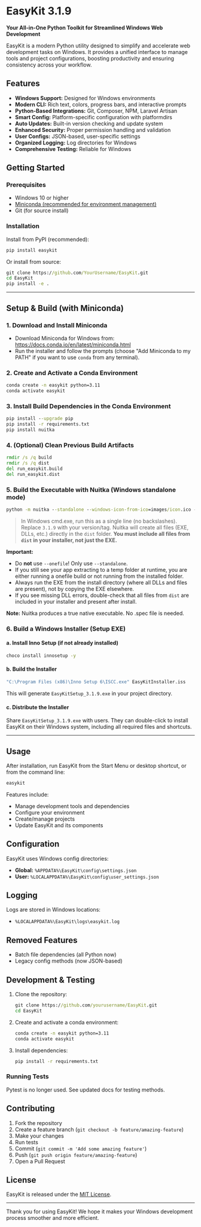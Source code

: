 # EasyKit 3.1.9

**Your All-in-One Python Toolkit for Streamlined Windows Web Development**

EasyKit is a modern Python utility designed to simplify and accelerate web development tasks on Windows. It provides a unified interface to manage tools and project configurations, boosting productivity and ensuring consistency across your workflow.

## Features

- **Windows Support:** Designed for Windows environments
- **Modern CLI:** Rich text, colors, progress bars, and interactive prompts
- **Python-Based Integrations:** Git, Composer, NPM, Laravel Artisan
- **Smart Config:** Platform-specific configuration with platformdirs
- **Auto Updates:** Built-in version checking and update system
- **Enhanced Security:** Proper permission handling and validation
- **User Configs:** JSON-based, user-specific settings
- **Organized Logging:** Log directories for Windows
- **Comprehensive Testing:** Reliable for Windows

## Getting Started

### Prerequisites
- Windows 10 or higher
- [Miniconda (recommended for environment management)](https://docs.conda.io/en/latest/miniconda.html)
- Git (for source install)

### Installation

Install from PyPI (recommended):
```cmd
pip install easykit
```

Or install from source:
```cmd
git clone https://github.com/YourUsername/EasyKit.git
cd EasyKit
pip install -e .
```

---

## Setup & Build (with Miniconda)

### 1. Download and Install Miniconda
- Download Miniconda for Windows from: https://docs.conda.io/en/latest/miniconda.html
- Run the installer and follow the prompts (choose "Add Miniconda to my PATH" if you want to use `conda` from any terminal).

### 2. Create and Activate a Conda Environment
```cmd
conda create -n easykit python=3.11
conda activate easykit
```

### 3. Install Build Dependencies in the Conda Environment
```cmd
pip install --upgrade pip
pip install -r requirements.txt
pip install nuitka
```

### 4. (Optional) Clean Previous Build Artifacts
```cmd
rmdir /s /q build
rmdir /s /q dist
del run_easykit.build
del run_easykit.dist
```

### 5. Build the Executable with Nuitka (Windows standalone mode)
```cmd
python -m nuitka --standalone --windows-icon-from-ico=images/icon.ico --output-dir=dist --output-filename=EasyKit_v3.1.9.exe --include-data-dir=docs=docs --include-data-dir=images=images --include-data-dir=windows=windows run_easykit.py
```
> In Windows cmd.exe, run this as a single line (no backslashes). Replace `3.1.9` with your version/tag. Nuitka will create all files (EXE, DLLs, etc.) directly in the `dist` folder. **You must include all files from `dist` in your installer, not just the EXE.**

**Important:**
- Do **not** use `--onefile`! Only use `--standalone`.
- If you still see your app extracting to a temp folder at runtime, you are either running a onefile build or not running from the installed folder.
- Always run the EXE from the install directory (where all DLLs and files are present), not by copying the EXE elsewhere.
- If you see missing DLL errors, double-check that all files from `dist` are included in your installer and present after install.

**Note:** Nuitka produces a true native executable. No .spec file is needed.

### 6. Build a Windows Installer (Setup EXE)

#### a. Install Inno Setup (if not already installed)
```cmd
choco install innosetup -y
```

#### b. Build the Installer
```cmd
"C:\Program Files (x86)\Inno Setup 6\ISCC.exe" EasyKitInstaller.iss
```
This will generate `EasyKitSetup_3.1.9.exe` in your project directory.

#### c. Distribute the Installer
Share `EasyKitSetup_3.1.9.exe` with users. They can double-click to install EasyKit on their Windows system, including all required files and shortcuts.

---

## Usage

After installation, run EasyKit from the Start Menu or desktop shortcut, or from the command line:
```cmd
easykit
```

Features include:
- Manage development tools and dependencies
- Configure your environment
- Create/manage projects
- Update EasyKit and its components

## Configuration

EasyKit uses Windows config directories:
- **Global:** `%APPDATA%\EasyKit\config\settings.json`
- **User:** `%LOCALAPPDATA%\EasyKit\config\user_settings.json`

## Logging

Logs are stored in Windows locations:
- `%LOCALAPPDATA%\EasyKit\logs\easykit.log`

## Removed Features
- Batch file dependencies (all Python now)
- Legacy config methods (now JSON-based)

## Development & Testing

1. Clone the repository:
   ```cmd
   git clone https://github.com/yourusername/EasyKit.git
   cd EasyKit
   ```
2. Create and activate a conda environment:
   ```cmd
   conda create -n easykit python=3.11
   conda activate easykit
   ```
3. Install dependencies:
   ```cmd
   pip install -r requirements.txt
   ```

### Running Tests

Pytest is no longer used. See updated docs for testing methods.

## Contributing

1. Fork the repository
2. Create a feature branch (`git checkout -b feature/amazing-feature`)
3. Make your changes
4. Run tests
5. Commit (`git commit -m 'Add some amazing feature'`)
6. Push (`git push origin feature/amazing-feature`)
7. Open a Pull Request

## License

EasyKit is released under the [MIT License](LICENSE).

---

Thank you for using EasyKit! We hope it makes your Windows development process smoother and more efficient.

